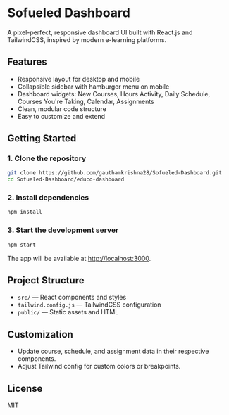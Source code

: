 # Sofueled Dashboard

A pixel-perfect, responsive dashboard UI built with React.js and TailwindCSS, inspired by modern e-learning platforms.

## Features
- Responsive layout for desktop and mobile
- Collapsible sidebar with hamburger menu on mobile
- Dashboard widgets: New Courses, Hours Activity, Daily Schedule, Courses You're Taking, Calendar, Assignments
- Clean, modular code structure
- Easy to customize and extend

## Getting Started

### 1. Clone the repository
```bash
git clone https://github.com/gauthamkrishna28/Sofueled-Dashboard.git
cd Sofueled-Dashboard/educo-dashboard
```

### 2. Install dependencies
```bash
npm install
```

### 3. Start the development server
```bash
npm start
```

The app will be available at [http://localhost:3000](http://localhost:3000).

## Project Structure
- `src/` — React components and styles
- `tailwind.config.js` — TailwindCSS configuration
- `public/` — Static assets and HTML

## Customization
- Update course, schedule, and assignment data in their respective components.
- Adjust Tailwind config for custom colors or breakpoints.

## License
MIT 